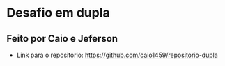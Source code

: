 # Desafio em dupla
## Feito por Caio e Jeferson

* Link para o repositorio: <https://github.com/caio1459/repositorio-dupla>
